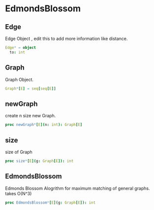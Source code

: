 # EdmondsBlossom

## Edge

Edge Object , edit this to add more information like distance.
```nim
Edge* = object
  to: int

```
## Graph

Graph Object.
```nim
Graph*[E] = seq[seq[E]]
```
## newGraph

create n size new Graph.
```nim
proc newGraph*[E](n: int): Graph[E]
```
## size

size of Graph
```nim
proc size*[E](g: Graph[E]): int
```
## EdmondsBlossom

Edmonds Blossom Alogrithm for maximum matching of general graphs. takes O(N^3)
```nim
proc EdmondsBlossom*[E](g: Graph[E]): int
```
